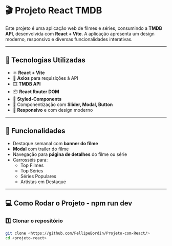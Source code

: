 # 🎬 Projeto React TMDB

Este projeto é uma aplicação web de filmes e séries, consumindo a **TMDB API**, desenvolvida com **React + Vite**. A aplicação apresenta um design moderno, responsivo e diversas funcionalidades interativas.

---

## 🚀 Tecnologias Utilizadas

- ⚛️ **React + Vite**  
- 📡 **Axios** para requisições à API  
- 🎞️ **TMDB API**  
- 📦 **React Router DOM**  
- 💅 **Styled-Components**  
- 🧩 Componentização com **Slider, Modal, Button**  
- 📱 **Responsivo** e com design moderno  

---

## 📸 Funcionalidades

- Destaque semanal com **banner do filme**  
- **Modal** com trailer do filme  
- Navegação para **página de detalhes** do filme ou série  
- Carrosséis para:  
  - Top Filmes  
  - Top Séries  
  - Séries Populares  
  - Artistas em Destaque  

---

## 💻 Como Rodar o Projeto - npm run dev

### 1️⃣ Clonar o repositório
```bash
git clone <https://github.com/FellipeBordin/Projeto-com-React/>
cd <projeto-react>
